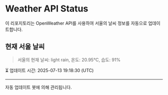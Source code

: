 
# Weather API Status

이 리포지토리는 OpenWeather API를 사용하여 서울의 날씨 정보를 자동으로 업데이트합니다.

## 현재 서울 날씨
> 서울의 현재 날씨: light rain, 온도: 20.95°C, 습도: 91%

⏳ 업데이트 시간: 2025-07-13 19:18:30 (UTC)

---
자동 업데이트 봇에 의해 관리됩니다.
